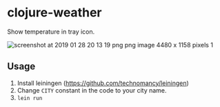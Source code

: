 # clojure-weather

Show temperature in tray icon.

![screenshot at 2019 01 28 20 13 19 png png image 4480 x 1158 pixels 1](https://user-images.githubusercontent.com/1594701/51853505-8308a280-2339-11e9-8877-0dad7cca7bfd.png)

## Usage
1) Install leiningen (https://github.com/technomancy/leiningen)
2) Change `CITY` constant in the code to your city name.
3) `lein run`
